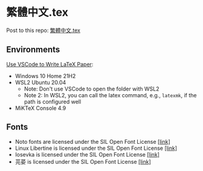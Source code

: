 # 繁體中文.tex

Post to this repo: [繁體中文.tex](https://aben20807.github.io/posts/20231107-traditional-chinese-latex/)

## Environments

[Use VSCode to Write LaTeX Paper](https://aben20807.github.io/posts/20210811-use-vscode-to-write-latex-paper/):

+ Windows 10 Home 21H2
+ WSL2 Ubuntu 20.04
  + Note: Don't use VSCode to open the folder with WSL2
  + Note 2: In WSL2, you can call the latex command, e.g., `latexmk`, if the path is configured well
+ MiKTeX Console 4.9

## Fonts

+ Noto fonts are licensed under the SIL Open Font License [[link]](https://fonts.google.com/noto/use)
+ Linux Libertine is licensed under the SIL Open Font License [[link]](https://www.fontsquirrel.com/license/linux-libertine)
+ Iosevka is licensed under the SIL Open Font License [[link]](https://github.com/be5invis/Iosevka/blob/main/LICENSE.md)
+ 芫荽 is licensed under the SIL Open Font License [[link]](https://github.com/ButTaiwan/iansui/blob/main/OFL.txt)
